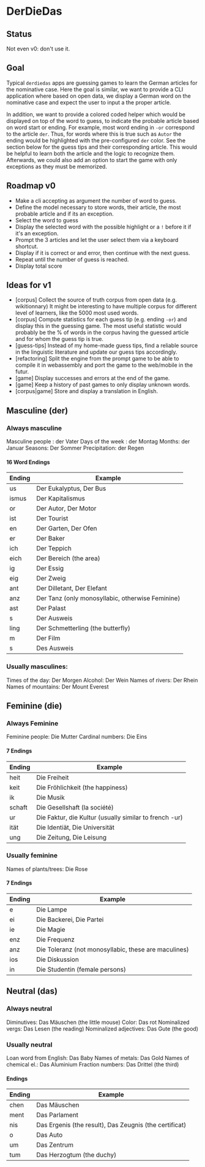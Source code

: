 # DerDieDas

## Status

Not even v0: don't use it.

## Goal
Typical `derdiedas` apps are guessing games to learn the German articles for the nominative case.
Here the goal is similar, we want to provide a CLI application where based on open data, we display
a German word on the nominative case and expect the user to input a the proper article.

In addition, we want to provide a colored coded helper which would be displayed on top of the word to guess,
to indicate the probable article based on word start or ending.
For example, most word ending in `-or` correspond to the article `der`. 
Thus, for words where this is true such as `Autor` the ending would be highlighted with the pre-configured `der` color.
See the section below for the guess tips and their corresponding article.
This would be helpful to learn both the article and the logic to recognize them.
Afterwards, we could also add an option to start the game with only exceptions as they must be memorized.

## Roadmap v0
- Make a cli accepting as argument the number of word to guess.
- Define the model necessary to store words, their article, the most probable article and if its an exception.
- Select the word to guess
- Display the selected word with the possible highlight or a `!` before it if it's an exception.
- Prompt the 3 articles and let the user select them via a keyboard shortcut.
- Display if it is correct or and error, then continue with the next guess.
- Repeat until the number of guess is reached.
- Display total score

## Ideas for v1
- [corpus] Collect the source of truth corpus from open data (e.g. wikitionnary)
  It might be interesting to have multiple corpus for different level of learners, like the 5000 most used words.
- [corpus] Compute statistics for each guess tip (e.g. ending `-or`) and display this in the guessing game.
  The most useful statistic would probably be the % of words in the corpus having the guessed article and for whom the guess tip is true.
- [guess-tips] Instead of my home-made guess tips, find a reliable source in the linguistic literature and update our guess tips accordingly.
- [refactoring] Split the engine from the prompt game to be able to compile it in webassembly and port the game to the web/mobile in the futur.
- [game] Display successes and errors at the end of the game.
- [game] Keep a history of past games to only display unknown words.
- [corpus|game] Store and display a translation in English.

## Masculine (der)

### Always masculine
Masculine people : der Vater
Days of the week : der Montag
Months: der Januar
Seasons: Der Sommer
Precipitation: der Regen

#### 16 Word Endings
| Ending   | Example                                                |
| -------- | ------------------------------------------------------ |
| us       | Der Eukalyptus, Der Bus                                |
| ismus    | Der Kapitalismus                                       |
| or       | Der Autor, Der Motor                                   |
| ist      | Der Tourist                                            |
| en       | Der Garten, Der Ofen                                   |
| er       | Der Baker                                              |
| ich      | Der Teppich                                            |
| eich     | Der Bereich (the area)                                 |
| ig       | Der Essig                                              |
| eig      | Der Zweig                                              |
| ant      | Der Dilletant, Der Elefant                             |
| anz      | Der Tanz (only monosyllabic, otherwise Feminine)       |
| ast      | Der Palast                                             |
| s        | Der Ausweis                                            |
| ling     | Der Schmetterling (the butterfly)                      |
| m        | Der Film                                               |
| s        | Des Ausweis                                            |


### Usually masculines:
Times of the day: Der Morgen
Alcohol:               Der Wein
Names of rivers:  Der Rhein
Names of mountains: Der Mount Everest

## Feminine (die)

### Always Feminine
Feminine people: Die Mutter
Cardinal numbers: Die Eins

#### 7 Endings
| Ending   | Example                                                |
| -------- | ------------------------------------------------------ |
| heit    | Die Freiheit                                            |
| keit    | Die Fröhlichkeit (the happiness)                        |
| ik      | Die Musik                                               |
| schaft  | Die Gesellshaft (la société)                            |
| ur      | Die Faktur, die Kultur (usually similar to french -ur)  |
| ität    | Die Identiät, Die Universität                           |
| ung     | Die Zeitung, Die Leisung                                |

### Usually feminine
Names of plants/trees: Die Rose

#### 7 Endings
| Ending   | Example                                                |
| -------- | ------------------------------------------------------ |
| e        | Die Lampe                                              |
| ei       | Die Backerei, Die Partei                               |
| ie       | Die Magie                                              |
| enz      | Die Frequenz                                           |
| anz      | Die Toleranz (not monosyllabic, these are maculines)   |
| ios      | Die Diskussion                                         |
| in       | Die Studentin (female persons)                         |


## Neutral (das)

### Always neutral 
Diminutives: Das Mäuschen (the little mouse)
Color: Das rot
Nominalized vergs: Das Lesen (the reading)
Nominalized adjectives: Das Gute (the good)


### Usually neutral
Loan word from English: Das Baby
Names of metals: Das Gold
Names of chemical el.: Das Aluminium
Fraction numbers: Das Drittel (the third)


#### Endings
| Ending     | Example                                                   |
| --------   | --------------------------------------------------------- |
| chen       | Das Mäuschen                                              |
| ment       | Das Parlament                                             | 
| nis        | Das Ergenis (the result), Das Zeugnis (the certificat)    |
| o          | Das Auto                                                  |
| um         | Das Zentrum                                               |
| tum        | Das Herzogtum (the duchy)                                 |
